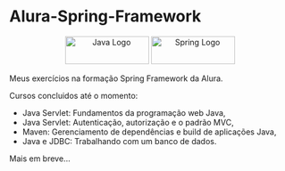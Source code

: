 # Alura-Spring-Framework

<div align="center">
  <img src="https://img.shields.io/badge/Java-ED8B00?style=for-the-badge&logo=java&logoColor=white" height="50" width="150" alt="Java Logo" />
<!--    <img src="https://maven-badges.herokuapp.com/maven-central/{group_id}/{artifact_id}/badge.(svg|png)?style={style}" /> -->
  <img src="https://img.shields.io/badge/Spring-6DB33F?style=for-the-badge&logo=spring&logoColor=white" height="50" width="150" alt="Spring Logo" />
</div>

Meus exercícios na formação Spring Framework da Alura.

Cursos concluidos até o momento:

<ul>
  <li>Java Servlet: Fundamentos da programação web Java,</li>
  <li>Java Servlet: Autenticação, autorização e o padrão MVC,</li>
  <li>Maven: Gerenciamento de dependências e build de aplicações Java,</li>
  <li>Java e JDBC: Trabalhando com um banco de dados.</li>
</ul>  

  Mais em breve...
